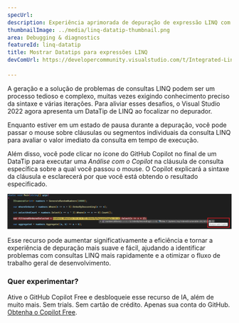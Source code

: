 ```yaml
---
specUrl: 
description: Experiência aprimorada de depuração de expressão LINQ com dica de dados de foco de cláusula.
thumbnailImage: ../media/linq-datatip-thumbnail.png
area: Debugging & diagnostics
featureId: linq-datatip
title: Mostrar Datatips para expressões LINQ
devComUrl: https://developercommunity.visualstudio.com/t/Integrated-Linq-Editor/442398

---
```



A geração e a solução de problemas de consultas LINQ podem ser um processo tedioso e complexo, muitas vezes exigindo conhecimento preciso da sintaxe e várias iterações. Para aliviar esses desafios, o Visual Studio 2022 agora apresenta um DataTip de LINQ ao focalizar no depurador.

Enquanto estiver em um estado de pausa durante a depuração, você pode passar o mouse sobre cláusulas ou segmentos individuais da consulta LINQ para avaliar o valor imediato da consulta em tempo de execução.

Além disso, você pode clicar no ícone do GitHub Copilot no final de um DataTip para executar uma *Análise com o Copilot* na cláusula de consulta específica sobre a qual você passou o mouse. O Copilot explicará a sintaxe da cláusula e esclarecerá por que você está obtendo o resultado especificado.

![Exemplo de datatip de focalização LINQ](../media/linq-hover-example.png)

Esse recurso pode aumentar significativamente a eficiência e tornar a experiência de depuração mais suave e fácil, ajudando a identificar problemas com consultas LINQ mais rapidamente e a otimizar o fluxo de trabalho geral de desenvolvimento.

### Quer experimentar?
Ative o GitHub Copilot Free e desbloqueie esse recurso de IA, além de muito mais.
Sem trials. Sem cartão de crédito. Apenas sua conta do GitHub. [Obtenha o Copilot Free](https://github.com/settings/copilot).

